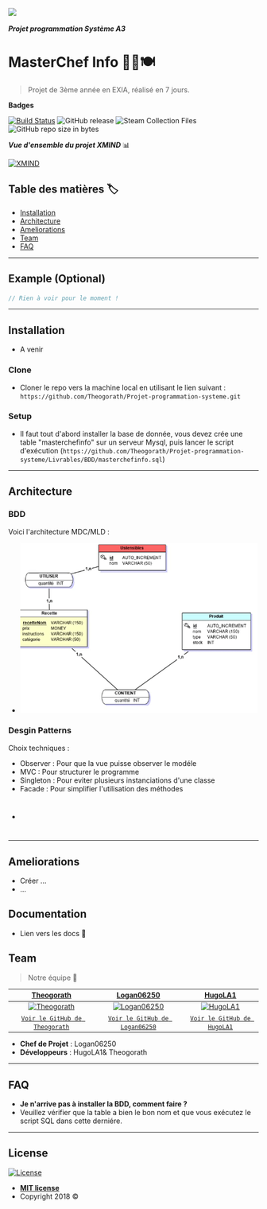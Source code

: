 <a href="" ><img src="https://github.com/Theogorath/Projet-programmation-systeme/blob/master/Sprites/Map.png?raw=true"></a>

***Projet programmation Système A3***

# MasterChef Info 👨‍🍳🍽️

> Projet de 3ème année en EXIA, réalisé en 7 jours.


**Badges**


[![Build Status](https://img.shields.io/maven-metadata/v/http/central.maven.org/maven2/com/google/code/gson/gson/maven-metadata.xml.svg)](https://travis-ci.org/badges/badgerbadgerbadger) ![GitHub release](https://img.shields.io/github/release/qubyte/rubidium.svg)
![Steam Collection Files](https://img.shields.io/steam/collection-files/:id.svg)
![GitHub repo size in bytes](https://img.shields.io/github/size/webcaetano/craft/build/phaser-craft.min.js.svg)


***Vue d'ensemble du projet XMIND*** 📊

[![XMIND](https://github.com/Theogorath/Projet-programmation-systeme/blob/master/Livrables/Objectifs%20du%20projet/XMind.png?raw=true)]()



## Table des matières 🏷️

- [Installation](#installation)
- [Architecture](#architecture)
- [Ameliorations](#ameliorations)
- [Team](#team)
- [FAQ](#faq)


---

## Example (Optional)

```C#
// Rien à voir pour le moment !
```

---

## Installation

- A venir

### Clone

- Cloner le repo vers la machine local en utilisant le lien suivant : `https://github.com/Theogorath/Projet-programmation-systeme.git`

### Setup
- Il faut tout d'abord installer la base de donnée, vous devez crée une table "masterchefinfo" sur un serveur Mysql, puis lancer le script d'exécution (`https://github.com/Theogorath/Projet-programmation-systeme/Livrables/BDD/masterchefinfo.sql`)</br>


---

## Architecture

### BDD

Voici l'architecture MDC/MLD : </br>
- ![](MCD-MLD.gif)

### Desgin Patterns
Choix techniques :
- Observer : Pour que la vue puisse observer le modéle
- MVC : Pour structurer le programme
- Singleton : Pour eviter plusieurs instanciations d'une classe
- Facade : Pour simplifier l'utilisation des méthodes
- #

---

## Ameliorations
- Créer ...
- ...

## Documentation 
- Lien vers les docs :link: 


## Team

> Notre équipe 💼

| <a href="https://github.com/Theogorath" target="_blank">**Theogorath**</a> | <a href="https://github.com/Logan06250" target="_blank">**Logan06250**</a> | <a href="https://github.com/HugoLA1" target="_blank">**HugoLA1**</a> |
| :---: |:---:| :---:|
| [![Theogorath](https://avatars0.githubusercontent.com/u/23248136?&v=4&s=200)](https://github.com/Theogorath)    | [![Logan06250](https://avatars3.githubusercontent.com/u/23254947?s=200&v=4)](https://github.com/Logan06250) | [![HugoLA1](https://avatars2.githubusercontent.com/u/23254786?s=200&v=4)](https://github.com/HugoLA1)  |
| <a href="https://github.com/Theogorath" target="_blank">`Voir le GitHub de Theogorath`</a> | <a href="http://github.com/Logan06250" target="_blank">`Voir le GitHub de Logan06250`</a> | <a href="http://github.com/HugoLA1" target="_blank">`Voir le GitHub de HugoLA1`</a> |

- **Chef de Projet** : Logan06250
- **Développeurs** : HugoLA1& Theogorath
---

## FAQ

- **Je n'arrive pas à installer la BDD, comment faire ?**
- Veuillez vérifier que la table a bien le bon nom et que vous exécutez le script SQL dans cette derniére.
---

## License

[![License](http://img.shields.io/:license-mit-blue.svg?style=flat-square)](http://badges.mit-license.org)

- **[MIT license](http://opensource.org/licenses/mit-license.php)**
- Copyright 2018 ©
